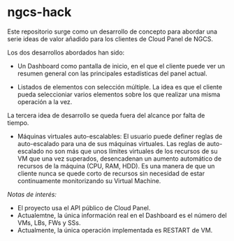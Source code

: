 # ngcs-hack
Este repositorio surge como un desarrollo de concepto para abordar una serie ideas de valor añadido para los clientes de Cloud Panel de NGCS.

Los dos desarrollos abordados han sido:
 - Un Dashboard como pantalla de inicio, en el que el cliente puede ver un resumen general con las principales estadísticas del panel actual.

 - Listados de elementos con selección múltiple. La idea es que el cliente pueda seleccioniar varios elementos sobre los que realizar una misma operación a la vez.

 La tercera idea de desarrollo se queda fuera del alcance por falta de tiempo.
  - Máquinas virtuales auto-escalables: El usuario puede definer reglas de auto-escalado para una de sus máquinas virtuales. Las reglas de auto-escalado no son más que unos límites virtuales de los recursos de su VM que una vez superados, desencadenan un aumento automático de recursos de la máquina (CPU, RAM, HDD). Es una manera de que un cliente nunca se quede corto de recursos sin necesidad de estar continuamente monitorizando su Virtual Machine.

  _Notas de interés:_
   - El proyecto usa el API público de Cloud Panel.
   - Actualemtne, la única información real en el Dashboard es el número del VMs, LBs, FWs y SSs.
   - Actualmente, la única operación implementada es RESTART de VM.
